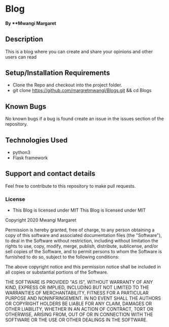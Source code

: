 # Blog

#### By **Mwangi Margaret
## Description
This is a blog where you can create and share your opinions and other users can read
## Setup/Installation Requirements
* Clone the Repo and checkout into the project folder.
* git clone   https://github.com/margretmwangi/Blogs.git  && cd Blogs


## Known Bugs
No known bugs if a bug is found create an issue in the issues section of the repository.
## Technologies Used
* python3
* Flask framework
## Support and contact details
Feel free to contribute to this repository to make pull requests.
### License
* This Blog is licensed under MIT
This Blog is licensed under MIT

Copyright 2020 Mwangi Margaret

Permission is hereby granted, free of charge, to any person obtaining a copy of this software and associated documentation files (the "Software"), to deal in the Software without restriction, including without limitation the rights to use, copy, modify, merge, publish, distribute, sublicense, and/or sell copies of the Software, and to permit persons to whom the Software is furnished to do so, subject to the following conditions:

The above copyright notice and this permission notice shall be included in all copies or substantial portions of the Software.

THE SOFTWARE IS PROVIDED "AS IS", WITHOUT WARRANTY OF ANY KIND, EXPRESS OR IMPLIED, INCLUDING BUT NOT LIMITED TO THE WARRANTIES OF MERCHANTABILITY, FITNESS FOR A PARTICULAR PURPOSE AND NONINFRINGEMENT. IN NO EVENT SHALL THE AUTHORS OR COPYRIGHT HOLDERS BE LIABLE FOR ANY CLAIM, DAMAGES OR OTHER LIABILITY, WHETHER IN AN ACTION OF CONTRACT, TORT OR OTHERWISE, ARISING FROM, OUT OF OR IN CONNECTION WITH THE SOFTWARE OR THE USE OR OTHER DEALINGS IN THE SOFTWARE.

